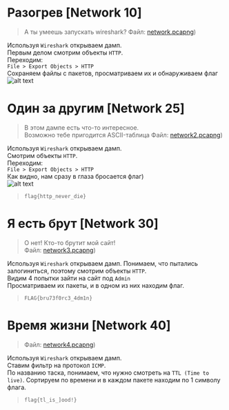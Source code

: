 Разогрев [Network 10]
================
> А ты умеешь запускать wireshark?
Файл: [network.pcapng](https://github.com/axelmaker/vkactf2018_writeup/raw/master/network/network.pcapng))

Используя ```Wireshark``` открываем дамп.  
Первым делом смотрим объекты ```HTTP```.  
Переходим:  
```File > Export Objects > HTTP```  
Сохраняем файлы с пакетов, просматриваем их и обнаруживаем флаг  
![alt text](https://github.com/axelmaker/vkactf2018_writeup/blob/master/network/123.jpg?raw=true)


Один за другим  [Network 25]
================
> В этом дампе есть что-то интересное.  
Возможно тебе пригодится ASCII-таблица
Файл: [network2.pcapng](https://github.com/axelmaker/vkactf2018_writeup/raw/master/network/network2.pcapng))

Используя ```Wireshark``` открываем дамп.  
Смотрим объекты ```HTTP```.  
Переходим:  
```File > Export Objects > HTTP```  
Как видно, нам сразу в глаза бросается флаг)  
![alt text](https://github.com/axelmaker/vkactf2018_writeup/blob/master/network/network2.png?raw=true)  
>```flag{http_never_die}```


Я есть брут [Network 30]
================
> О нет! Кто-то брутит мой сайт!  
Файл: [network3.pcapng](https://github.com/axelmaker/vkactf2018_writeup/raw/master/network/network3.pcapng))

Используя ```Wireshark``` открываем дамп.
Понимаем, что пытались залогиниться, поэтому смотрим объекты ```HTTP```.  
Видим 4 попытки зайти на сайт под ```Admin```  
Просматриваем их пакеты, и в одном из них находим флаг.  

> ```FLAG{bru73f0rc3_4dm1n}```


Время жизни [Network 40]
================
> Файл: [network4.pcapng](https://github.com/axelmaker/vkactf2018_writeup/raw/master/network/network4.pcapng))

Используя ```Wireshark``` открываем дамп.  
Ставим фильтр на протокол ```ICMP```.  
По названию таска, понимаем, что нужно смотреть на ```TTL (Time to live)```.
Сортируем по времени и в каждом пакете находим по 1 символу флага.  

>```flag{tl_is_]ood!}```
